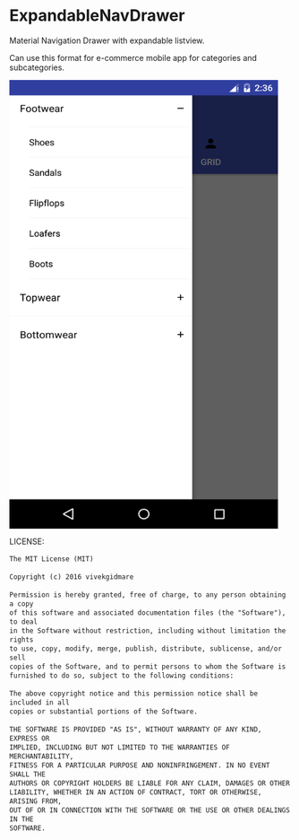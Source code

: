 # ExpandableNavDrawer

Material Navigation Drawer with expandable listview.

Can use this format for e-commerce mobile app for categories and subcategories.

<img src="screen/Screenshot_20160417-151609.png" align="center" height="800" width="480" />


























LICENSE:
```
The MIT License (MIT)

Copyright (c) 2016 vivekgidmare

Permission is hereby granted, free of charge, to any person obtaining a copy
of this software and associated documentation files (the "Software"), to deal
in the Software without restriction, including without limitation the rights
to use, copy, modify, merge, publish, distribute, sublicense, and/or sell
copies of the Software, and to permit persons to whom the Software is
furnished to do so, subject to the following conditions:

The above copyright notice and this permission notice shall be included in all
copies or substantial portions of the Software.

THE SOFTWARE IS PROVIDED "AS IS", WITHOUT WARRANTY OF ANY KIND, EXPRESS OR
IMPLIED, INCLUDING BUT NOT LIMITED TO THE WARRANTIES OF MERCHANTABILITY,
FITNESS FOR A PARTICULAR PURPOSE AND NONINFRINGEMENT. IN NO EVENT SHALL THE
AUTHORS OR COPYRIGHT HOLDERS BE LIABLE FOR ANY CLAIM, DAMAGES OR OTHER
LIABILITY, WHETHER IN AN ACTION OF CONTRACT, TORT OR OTHERWISE, ARISING FROM,
OUT OF OR IN CONNECTION WITH THE SOFTWARE OR THE USE OR OTHER DEALINGS IN THE
SOFTWARE.
```
